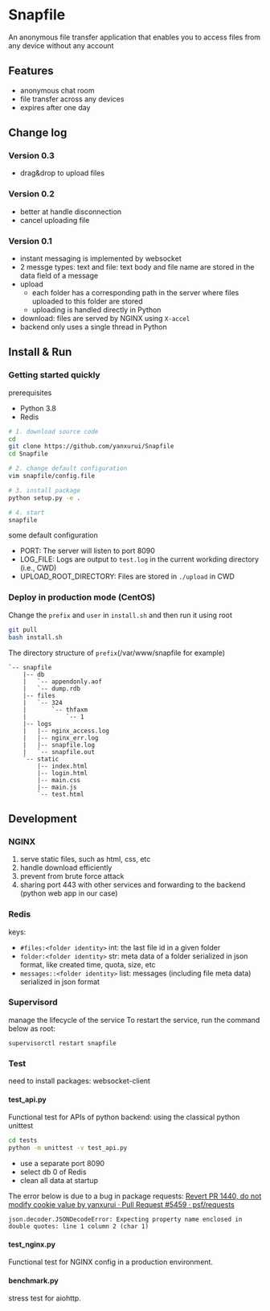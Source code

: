 # Snapfile

An anonymous file transfer application that enables you to access files from any device without any account


## Features
* anonymous chat room
* file transfer across any devices
* expires after one day


## Change log
### Version 0.3
* drag&drop to upload files

### Version 0.2
* better at handle disconnection
* cancel uploading file

### Version 0.1
* instant messaging is implemented by websocket
* 2 messge types: text and file: text body and file name are stored in the data field of a message 
* upload
	* each folder has a corresponding path in the server where files uploaded to this folder are stored
	* uploading is handled directly in Python
* download: files are served by NGINX using `X-accel`
* backend only uses a single thread in Python


## Install & Run

### Getting started quickly
prerequisites

* Python 3.8
* Redis

```sh
# 1. download source code
cd
git clone https://github.com/yanxurui/Snapfile
cd Snapfile

# 2. change default configuration
vim snapfile/config.file

# 3. install package
python setup.py -e .

# 4. start
snapfile
```

some default configuration
* PORT: The server will listen to port 8090
* LOG_FILE: Logs are output to `test.log` in the current workding directory (i.e., CWD)
* UPLOAD_ROOT_DIRECTORY: Files are stored in `./upload` in CWD

### Deploy in production mode (CentOS)
Change the `prefix` and `user` in `install.sh` and then run it using root
```sh
git pull
bash install.sh
```

The directory structure of `prefix`(/var/www/snapfile for example)
```
`-- snapfile
    |-- db
    |   `-- appendonly.aof
    |   `-- dump.rdb
    |-- files
    |   `-- 324
    |       `-- thfaxm
    |           `-- 1
    |-- logs
    |   |-- nginx_access.log
    |   |-- nginx_err.log
    |   |-- snapfile.log
    |   `-- snapfile.out
    `-- static
        |-- index.html
        |-- login.html
        |-- main.css
        |-- main.js
        `-- test.html
```


## Development

### NGINX

1. serve static files, such as html, css, etc
2. handle download efficiently
3. prevent from brute force attack
4. sharing port 443 with other services and forwarding to the backend (python web app in our case)

### Redis
keys:

* `#files:<folder identity>` int: the last file id in a given folder
* `folder:<folder identity>` str: meta data of a folder serialized in json format, like created time, quota, size, etc
* `messages::<folder identity>` list: messages (including file meta data) serialized in json format

### Supervisord
manage the lifecycle of the service
To restart the service, run the command below as root:
```
supervisorctl restart snapfile
```

### Test

need to install packages: websocket-client

#### test_api.py
Functional test for APIs of python backend:
using the classical python unittest
```sh
cd tests
python -m unittest -v test_api.py
```

* use a separate port 8090
* select db 0 of Redis
* clean all data at startup

The error below is due to a bug in package requests: [Revert PR 1440, do not modify cookie value by yanxurui · Pull Request #5459 · psf/requests](https://github.com/psf/requests/pull/5459)

```
json.decoder.JSONDecodeError: Expecting property name enclosed in double quotes: line 1 column 2 (char 1)
```

#### test_nginx.py
Functional test for NGINX config in a production environment.

#### benchmark.py
stress test for aiohttp.
